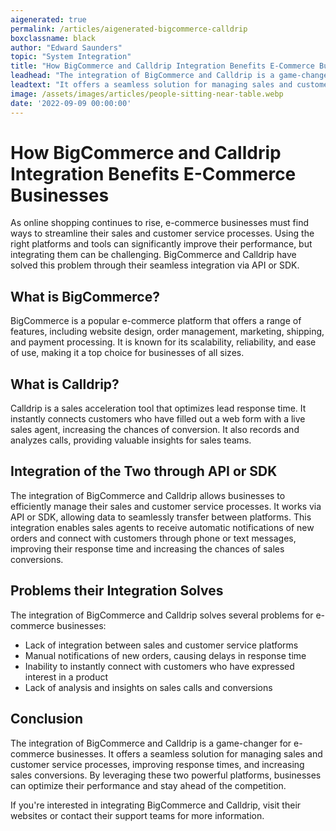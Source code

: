 ```yaml
---
aigenerated: true
permalink: /articles/aigenerated-bigcommerce-calldrip
boxclassname: black
author: "Edward Saunders"
topic: "System Integration"
title: "How BigCommerce and Calldrip Integration Benefits E-Commerce Businesses"
leadhead: "The integration of BigCommerce and Calldrip is a game-changer for e-commerce businesses"
leadtext: "It offers a seamless solution for managing sales and customer service processes, improving response times, and increasing sales conversions. By leveraging these two powerful platforms, businesses can optimize their performance and stay ahead of the competition."
image: /assets/images/articles/people-sitting-near-table.webp
date: '2022-09-09 00:00:00'
---
```

<div class="arttext">    <h1>How BigCommerce and Calldrip Integration Benefits E-Commerce Businesses</h1>
    <p>As online shopping continues to rise, e-commerce businesses must find ways to streamline their sales and customer service processes. Using the right platforms and tools can significantly improve their performance, but integrating them can be challenging. BigCommerce and Calldrip have solved this problem through their seamless integration via API or SDK.</p>
    <h2>What is BigCommerce?</h2>
    <p>BigCommerce is a popular e-commerce platform that offers a range of features, including website design, order management, marketing, shipping, and payment processing. It is known for its scalability, reliability, and ease of use, making it a top choice for businesses of all sizes.</p>
    <h2>What is Calldrip?</h2>
    <p>Calldrip is a sales acceleration tool that optimizes lead response time. It instantly connects customers who have filled out a web form with a live sales agent, increasing the chances of conversion. It also records and analyzes calls, providing valuable insights for sales teams.</p>
    <h2>Integration of the Two through API or SDK</h2>
    <p>The integration of BigCommerce and Calldrip allows businesses to efficiently manage their sales and customer service processes. It works via API or SDK, allowing data to seamlessly transfer between platforms. This integration enables sales agents to receive automatic notifications of new orders and connect with customers through phone or text messages, improving their response time and increasing the chances of sales conversions.</p>
    <h2>Problems their Integration Solves</h2>
    <p>The integration of BigCommerce and Calldrip solves several problems for e-commerce businesses:</p>
    <ul>
      <li>Lack of integration between sales and customer service platforms</li>
      <li>Manual notifications of new orders, causing delays in response time</li>
      <li>Inability to instantly connect with customers who have expressed interest in a product</li>
      <li>Lack of analysis and insights on sales calls and conversions</li>
    </ul>
    <h2>Conclusion</h2>
    <p>The integration of BigCommerce and Calldrip is a game-changer for e-commerce businesses. It offers a seamless solution for managing sales and customer service processes, improving response times, and increasing sales conversions. By leveraging these two powerful platforms, businesses can optimize their performance and stay ahead of the competition.</p>
    <p>If you're interested in integrating BigCommerce and Calldrip, visit their websites or contact their support teams for more information.</p>
</div>